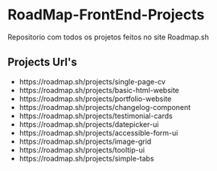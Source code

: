 # RoadMap-FrontEnd-Projects
Repositorio com todos os projetos feitos no site Roadmap.sh

## Projects Url's

<ul>
    <li>https://roadmap.sh/projects/single-page-cv</li>
    <li>https://roadmap.sh/projects/basic-html-website</li>
    <li>https://roadmap.sh/projects/portfolio-website</li>
    <li>https://roadmap.sh/projects/changelog-component</li>
    <li>https://roadmap.sh/projects/testimonial-cards</li>
    <li>https://roadmap.sh/projects/datepicker-ui</li>
    <li>https://roadmap.sh/projects/accessible-form-ui</li>
    <li>https://roadmap.sh/projects/image-grid</li>
    <li>https://roadmap.sh/projects/tooltip-ui</li>
    <li>https://roadmap.sh/projects/simple-tabs</li>
</ul>
